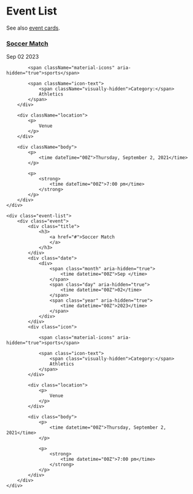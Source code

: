 # Event List
See also [event cards](/patterns/molecules/card#events).

<div className="event-list">
    <div className="event">
        <div className="title">
            <h3>
                <a href="#">Soccer Match
                </a>
            </h3>
        </div>
        <div className="date">
            <div>
                <span className="month" aria-hidden="true">
                    <time dateTime="00Z">Sep </time>
                </span>
                <span className="day" aria-hidden="true">
                    <time dateTime="00Z">02</time>
                </span>
                <span className="year" aria-hidden="true">
                    <time dateTime="00Z">2023</time>
                </span>
            </div>
        </div>
        <div className="icon">
            
            <span className="material-icons" aria-hidden="true">sports</span>
            
            <span className="icon-text">
                <span className="visually-hidden">Category:</span>
                Athletics
            </span>
        </div>
        
        <div className="location">
            <p>
                Venue
            </p>
        </div>
        
        <div className="body">
            <p>
                <time dateTime="00Z">Thursday, September 2, 2021</time>
            </p>
            
            <p>
                <strong>
                    <time dateTime="00Z">7:00 pm</time>
                </strong>
            </p>
        </div>
    </div>
</div>

```
<div class="event-list">
    <div class="event">
        <div class="title">
            <h3>
                <a href="#">Soccer Match
                </a>
            </h3>
        </div>
        <div class="date">
            <div>
                <span class="month" aria-hidden="true">
                    <time datetime="00Z">Sep </time>
                </span>
                <span class="day" aria-hidden="true">
                    <time datetime="00Z">02</time>
                </span>
                <span class="year" aria-hidden="true">
                    <time datetime="00Z">2023</time>
                </span>
            </div>
        </div>
        <div class="icon">
            
            <span class="material-icons" aria-hidden="true">sports</span>
            
            <span class="icon-text">
                <span class="visually-hidden">Category:</span>
                Athletics
            </span>
        </div>
        
        <div class="location">
            <p>
                Venue
            </p>
        </div>
        
        <div class="body">
            <p>
                <time datetime="00Z">Thursday, September 2, 2021</time>
            </p>
            
            <p>
                <strong>
                    <time datetime="00Z">7:00 pm</time>
                </strong>
            </p>
        </div>
    </div>
</div>
```